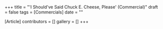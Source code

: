 +++
title = "'I Should've Said Chuck E. Cheese, Please' (Commercial)"
draft = false
tags = [Commercials]
date = ""

[Article]
contributors = []
gallery = []
+++